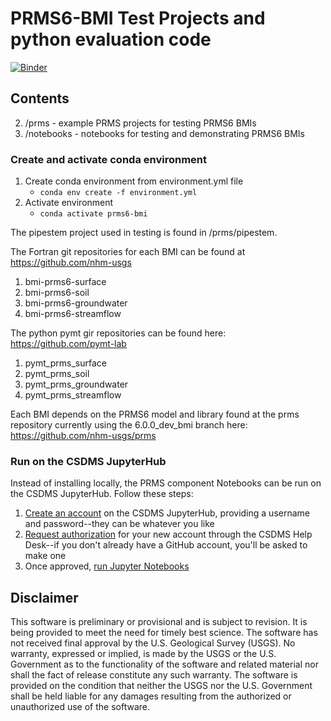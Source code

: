 # PRMS6-BMI Test Projects and python evaluation code

[![Binder](https://mybinder.org/badge_logo.svg)](https://mybinder.org/v2/gh/nhm-usgs/bmi-test-binder/master?urlpath=https%3A%2F%2Fgithub.com%2Fnhm-usgs%2Fbmi-test-binder%2Fblob%2Fmaster%2Fnotebooks%2F03_Surf_Soil_GW_SF_Validation.ipynb)

## Contents
2. /prms - example PRMS projects for testing PRMS6 BMIs
3. /notebooks - notebooks for testing and demonstrating PRMS6 BMIs

### Create and activate conda environment
1. Create conda environment from environment.yml file
    - `conda env create -f environment.yml`
2. Activate environment
    - `conda activate prms6-bmi `


The pipestem project used in testing is found in /prms/pipestem. 

The Fortran git repositories for each BMI can be found at https://github.com/nhm-usgs

1. bmi-prms6-surface
2. bmi-prms6-soil
3. bmi-prms6-groundwater
4. bmi-prms6-streamflow

The python pymt gir repositories can be found here:
https://github.com/pymt-lab

1. pymt_prms_surface
2. pymt_prms_soil
3. pymt_prms_groundwater
3. pymt_prms_streamflow

Each BMI depends on the PRMS6 model and library found at the prms repository currently using the 6.0.0_dev_bmi branch here: https://github.com/nhm-usgs/prms

### Run on the CSDMS JupyterHub

Instead of installing locally,
the PRMS component Notebooks can be run on the CSDMS JupyterHub.
Follow these steps:

1. [Create an account](https://csdms.rc.colorado.edu/hub/signup) on the CSDMS JupyterHub, providing a username and password--they can be whatever you like
1. [Request authorization](https://github.com/csdms/help-desk/issues/new?assignees=mdpiper&labels=jupyterhub&template=new-csdms-jupyterhub-account.md&title=CSDMS+JupyterHub+account) for your new account through the CSDMS Help Desk--if you don't already have a GitHub account, you'll be asked to make one
1. Once approved, [run Jupyter Notebooks](https://csdms.rc.colorado.edu/hub/user-redirect/git-pull?repo=https%3A%2F%2Fgithub.com%2Fnhm-usgs%2Fbmi-prms-demo&urlpath=tree%2Fbmi-prms-demo%2Fnotebooks&branch=master)

Disclaimer
----------

This software is preliminary or provisional and is subject to revision. It is
being provided to meet the need for timely best science. The software has not
received final approval by the U.S. Geological Survey (USGS). No warranty,
expressed or implied, is made by the USGS or the U.S. Government as to the
functionality of the software and related material nor shall the fact of release
constitute any such warranty. The software is provided on the condition that
neither the USGS nor the U.S. Government shall be held liable for any damages
resulting from the authorized or unauthorized use of the software.

